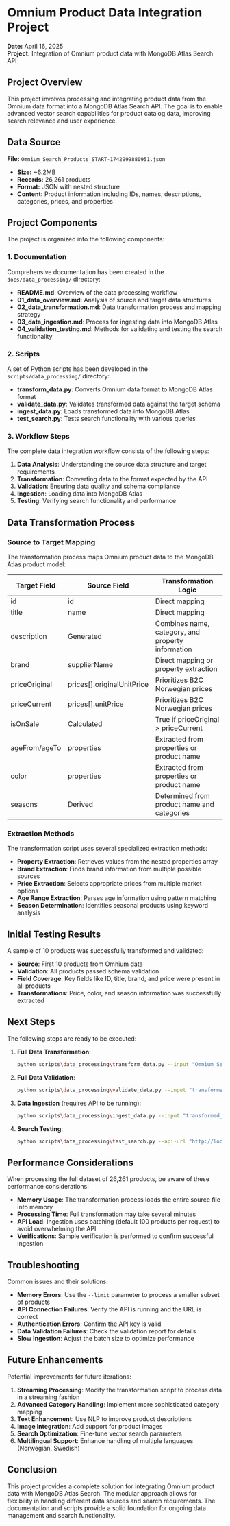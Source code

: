 # Omnium Product Data Integration Project

**Date:** April 16, 2025  
**Project:** Integration of Omnium product data with MongoDB Atlas Search API

## Project Overview

This project involves processing and integrating product data from the Omnium data format into a MongoDB Atlas Search API. The goal is to enable advanced vector search capabilities for product catalog data, improving search relevance and user experience.

## Data Source

**File:** `Omnium_Search_Products_START-1742999880951.json`
- **Size:** ~6.2MB
- **Records:** 26,261 products
- **Format:** JSON with nested structure
- **Content:** Product information including IDs, names, descriptions, categories, prices, and properties

## Project Components

The project is organized into the following components:

### 1. Documentation

Comprehensive documentation has been created in the `docs/data_processing/` directory:

- **README.md**: Overview of the data processing workflow
- **01_data_overview.md**: Analysis of source and target data structures
- **02_data_transformation.md**: Data transformation process and mapping strategy
- **03_data_ingestion.md**: Process for ingesting data into MongoDB Atlas
- **04_validation_testing.md**: Methods for validating and testing the search functionality

### 2. Scripts

A set of Python scripts has been developed in the `scripts/data_processing/` directory:

- **transform_data.py**: Converts Omnium data format to MongoDB Atlas format
- **validate_data.py**: Validates transformed data against the target schema
- **ingest_data.py**: Loads transformed data into MongoDB Atlas
- **test_search.py**: Tests search functionality with various queries

### 3. Workflow Steps

The complete data integration workflow consists of the following steps:

1. **Data Analysis**: Understanding the source data structure and target requirements
2. **Transformation**: Converting data to the format expected by the API
3. **Validation**: Ensuring data quality and schema compliance
4. **Ingestion**: Loading data into MongoDB Atlas
5. **Testing**: Verifying search functionality and performance

## Data Transformation Process

### Source to Target Mapping

The transformation process maps Omnium product data to the MongoDB Atlas product model:

| Target Field | Source Field | Transformation Logic |
|--------------|--------------|----------------------|
| id | id | Direct mapping |
| title | name | Direct mapping |
| description | Generated | Combines name, category, and property information |
| brand | supplierName | Direct mapping or property extraction |
| priceOriginal | prices[].originalUnitPrice | Prioritizes B2C Norwegian prices |
| priceCurrent | prices[].unitPrice | Prioritizes B2C Norwegian prices |
| isOnSale | Calculated | True if priceOriginal > priceCurrent |
| ageFrom/ageTo | properties | Extracted from properties or product name |
| color | properties | Extracted from properties or product name |
| seasons | Derived | Determined from product name and categories |

### Extraction Methods

The transformation script uses several specialized extraction methods:

- **Property Extraction**: Retrieves values from the nested properties array
- **Brand Extraction**: Finds brand information from multiple possible sources
- **Price Extraction**: Selects appropriate prices from multiple market options
- **Age Range Extraction**: Parses age information using pattern matching
- **Season Determination**: Identifies seasonal products using keyword analysis

## Initial Testing Results

A sample of 10 products was successfully transformed and validated:

- **Source**: First 10 products from Omnium data
- **Validation**: All products passed schema validation
- **Field Coverage**: Key fields like ID, title, brand, and price were present in all products
- **Transformations**: Price, color, and season information was successfully extracted

## Next Steps

The following steps are ready to be executed:

1. **Full Data Transformation**:
   ```bash
   python scripts\data_processing\transform_data.py --input "Omnium_Search_Products_START-1742999880951\Omnium_Search_Products_START-1742999880951.json" --output "transformed_products.json"
   ```

2. **Full Data Validation**:
   ```bash
   python scripts\data_processing\validate_data.py --input "transformed_products.json" --report "validation_report.json"
   ```

3. **Data Ingestion** (requires API to be running):
   ```bash
   python scripts\data_processing\ingest_data.py --input "transformed_products.json" --api-url "http://localhost:8000" --api-key "your_default_api_key"
   ```

4. **Search Testing**:
   ```bash
   python scripts\data_processing\test_search.py --api-url "http://localhost:8000" --api-key "your_default_api_key" --output "search_results.json"
   ```

## Performance Considerations

When processing the full dataset of 26,261 products, be aware of these performance considerations:

- **Memory Usage**: The transformation process loads the entire source file into memory
- **Processing Time**: Full transformation may take several minutes
- **API Load**: Ingestion uses batching (default 100 products per request) to avoid overwhelming the API
- **Verifications**: Sample verification is performed to confirm successful ingestion

## Troubleshooting

Common issues and their solutions:

- **Memory Errors**: Use the `--limit` parameter to process a smaller subset of products
- **API Connection Failures**: Verify the API is running and the URL is correct
- **Authentication Errors**: Confirm the API key is valid
- **Data Validation Failures**: Check the validation report for details
- **Slow Ingestion**: Adjust the batch size to optimize performance

## Future Enhancements

Potential improvements for future iterations:

1. **Streaming Processing**: Modify the transformation script to process data in a streaming fashion
2. **Advanced Category Handling**: Implement more sophisticated category mapping
3. **Text Enhancement**: Use NLP to improve product descriptions
4. **Image Integration**: Add support for product images
5. **Search Optimization**: Fine-tune vector search parameters
6. **Multilingual Support**: Enhance handling of multiple languages (Norwegian, Swedish)

## Conclusion

This project provides a complete solution for integrating Omnium product data with MongoDB Atlas Search. The modular approach allows for flexibility in handling different data sources and search requirements. The documentation and scripts provide a solid foundation for ongoing data management and search functionality.
